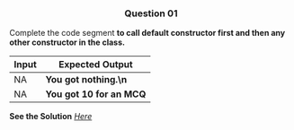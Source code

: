 <h3 align="center"> Question 01 </h3>

Complete the code segment **to call default constructor first and then any other constructor in the class.**


Input  | Expected Output
-------| ---------------------
NA     | **You got nothing.\n**
NA     | **You got 10 for an MCQ**

**See the Solution** *[Here](https://github.com/garvitraj/Swayam-IIT-KGP-NPTEL-Java-Course-2021-/blob/main/Week%202/Question04/solution.java)*


